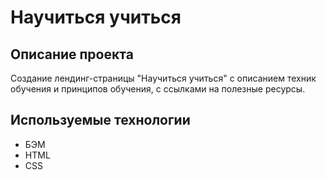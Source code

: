 # Научиться учиться

## Описание проекта
Cоздание лендинг-страницы "Научиться учиться" с описанием техник обучения и принципов обучения, с ссылками на полезные ресурсы.

## Используемые технологии
- БЭМ
- HTML
- CSS

